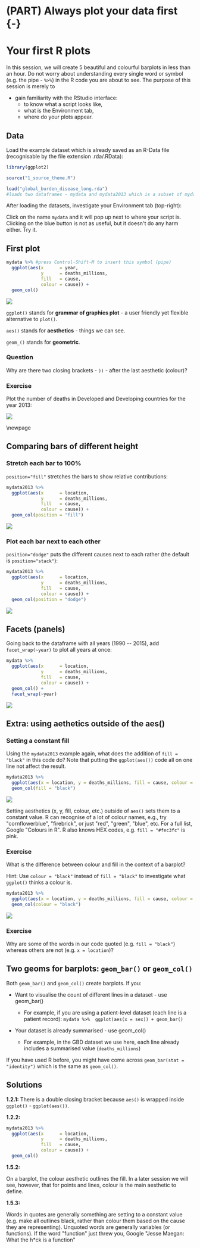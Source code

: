 # (PART) Always plot your data first {-}
# Your first R plots



In this session, we will create 5 beautiful and colourful barplots in less than an hour. Do not worry about understanding every single word or symbol (e.g. the pipe - `%>%`) in the R code you are about to see. The purpose of this session is merely to

* gain familiarity with the RStudio interface:
    + to know what a script looks like,
    + what is the Environment tab,
    + where do your plots appear.

## Data

Load the example dataset which is already saved as an R-Data file (recognisable by the file extension .rda/.RData):


```r
library(ggplot2)

source("1_source_theme.R")

load("global_burden_disease_long.rda")
#loads two dataframes - mydata and mydata2013 which is a subset of mydata
```

After loading the datasets, investigate your Environment tab (top-right):


Click on the name `mydata` and it will pop up next to where your script is. Clicking on the blue button is not as useful, but it doesn't do any harm either. Try it.

## First plot




```r
mydata %>% #press Control-Shift-M to insert this symbol (pipe)
  ggplot(aes(x      = year,
             y      = deaths_millions,
             fill   = cause,
             colour = cause)) +
  geom_col()
```

![](01_first_interaction_files/figure-epub3/unnamed-chunk-2-1.png)<!-- -->


`ggplot()` stands for **grammar of graphics plot** - a user friendly yet flexible alternative to `plot()`.

`aes()` stands for **aesthetics** - things we can see.

`geom_()` stands for **geometric**.

### Question

Why are there two closing brackets - `))` - after the last aesthetic (colour)?


### Exercise 

Plot the number of deaths in Developed and Developing countries for the year 2013:

![](01_first_interaction_files/figure-epub3/unnamed-chunk-3-1.png)<!-- -->


\newpage

## Comparing bars of different height

### Stretch each bar to 100%


`position="fill"` stretches the bars to show relative contributions:


```r
mydata2013 %>% 
  ggplot(aes(x      = location,
             y      = deaths_millions,
             fill   = cause,
             colour = cause)) +
  geom_col(position = "fill")
```

![](01_first_interaction_files/figure-epub3/unnamed-chunk-4-1.png)<!-- -->


### Plot each bar next to each other

`position="dodge"` puts the different causes next to each rather (the default is `position="stack"`):


```r
mydata2013 %>% 
  ggplot(aes(x      = location,
             y      = deaths_millions,
             fill   = cause,
             colour = cause)) +
  geom_col(position = "dodge")
```

![](01_first_interaction_files/figure-epub3/unnamed-chunk-5-1.png)<!-- -->


## Facets (panels)

Going back to the dataframe with all years (1990 -- 2015), add `facet_wrap(~year)` to plot all years at once:



```r
mydata %>% 
  ggplot(aes(x      = location,
             y      = deaths_millions,
             fill   = cause,
             colour = cause)) +
  geom_col() +
  facet_wrap(~year)
```

![](01_first_interaction_files/figure-epub3/unnamed-chunk-6-1.png)<!-- -->


## Extra: using aethetics outside of the aes()

### Setting a constant fill

Using the `mydata2013` example again, what does the addition of `fill = "black"` in this code do? Note that putting the `ggplot(aes())` code all on one line not affect the result.


```r
mydata2013 %>% 
  ggplot(aes(x = location, y = deaths_millions, fill = cause, colour = cause)) +
  geom_col(fill = "black")
```

![](01_first_interaction_files/figure-epub3/unnamed-chunk-7-1.png)<!-- -->

Setting aesthetics (x, y, fill, colour, etc.) outside of `aes()` sets them to a constant value. R can recognise of a lot of colour names, e.g., try "cornflowerblue", "firebrick", or just "red", "green", "blue", etc. For a full list, Google "Colours in R". R also knows HEX codes, e.g. `fill = "#fec3fc"` is pink.


### Exercise

What is the difference between colour and fill in the context of a barplot?

Hint: Use `colour = "black"` instead of `fill = "black"` to investigate what `ggplot()` thinks a colour is. 


```r
mydata2013 %>% 
  ggplot(aes(x = location, y = deaths_millions, fill = cause, colour = cause))+
  geom_col(colour = "black")
```

![](01_first_interaction_files/figure-epub3/unnamed-chunk-8-1.png)<!-- -->

### Exercise

Why are some of the words in our code quoted (e.g. `fill = "black"`) whereas others are not (e.g. `x = location`)?

## Two geoms for barplots: `geom_bar()` or `geom_col()`

Both `geom_bar()` and `geom_col()` create barplots. If you:

* Want to visualise the count of different lines in a dataset - use geom_bar()
    + For example, if you are using a patient-level dataset (each line is a patient record):
    `mydata %>% 
     ggplot(aes(x = sex)) +
     geom_bar()`
  
* Your dataset is already summarised - use geom_col()
    + For example, in the GBD dataset we use here, each line already includes a summarised value (`deaths_millions`)

If you have used R before, you might have come across `geom_bar(stat = "identity")` which is the same as `geom_col()`.


## Solutions

**1.2.1:**
There is a double closing bracket because `aes()` is wrapped inside `ggplot()` - `ggplot(aes())`.


**1.2.2:**

```r
mydata2013 %>% 
  ggplot(aes(x      = location,
             y      = deaths_millions,
             fill   = cause,
             colour = cause)) +
  geom_col()
```


**1.5.2:**

On a barplot, the colour aesthetic outlines the fill. In a later session we will see, however, that for points and lines, colour is the main aesthetic to define.

**1.5.3:**

Words in quotes are generally something are setting to a constant value (e.g. make all outlines black, rather than colour them based on the cause they are representing). Unquoted words are generally variables (or functions). If the word "function" just threw you, Google "Jesse Maegan: What the h*ck is a function"

